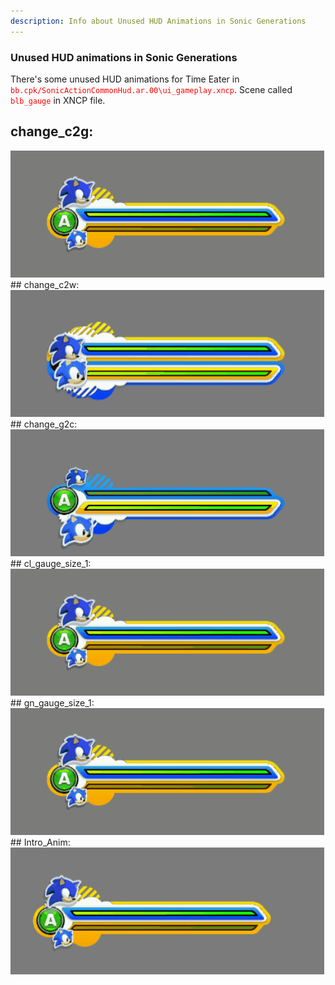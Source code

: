 ```yaml
---
description: Info about Unused HUD Animations in Sonic Generations
---
```

### Unused HUD animations in Sonic Generations
There's some unused HUD animations for Time Eater in <code style="color:red;">bb.cpk/SonicActionCommonHud.ar.00\ui_gameplay.xncp</code>.
Scene called <code style="color:red;">blb_gauge</code> in XNCP file.
## change_c2g:
<img src="assets/GensTCRF_XNCP_blb_gauge_change_c2g.gif" alt="change_c2g">
## change_c2w:
<img src="assets/GensTCRF_XNCP_blb_gauge_change_c2w.gif" alt="change_c2w">
## change_g2c:
<img src="assets/GensTCRF_XNCP_blb_gauge_change_g2c.gif" alt="change_g2c">
## cl_gauge_size_1:
<img src="assets/GensTCRF_XNCP_blb_gauge_cl_gauge_size_1.gif" alt="cl_gauge_size_1">
## gn_gauge_size_1:
<img src="assets/GensTCRF_XNCP_blb_gauge_gn_gauge_size_1.gif" alt="gn_gauge_size_1">
## Intro_Anim:
<img src="assets/GensTCRF_XNCP_blb_gauge_IntroAnim.gif" alt="Intro_Anim">
